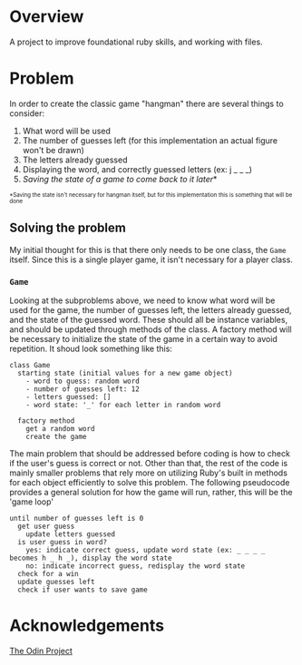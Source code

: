 # Overview
A project to improve foundational ruby skills, and working with files.

# Problem
In order to create the classic game "hangman" there are several things to consider:
1. What word will be used
2. The number of guesses left (for this implementation an actual figure won't be drawn)
3. The letters already guessed
4. Displaying the word, and correctly guessed letters (ex: j _ _ _)
5. *Saving the state of a game to come back to it later*\*

<small><small>\*Saving the state isn't necessary for hangman itself, but for this implementation this is something that will be done</small></small>

## Solving the problem
My initial thought for this is that there only needs to be one class, the `Game` itself. Since this is a single player game, it isn't necessary for a player class. 

### `Game`
Looking at the subproblems above, we need to know what word will be used for the game, the number of guesses left, the letters already guessed, and the state of the guessed word. These should all be instance variables, and should be updated through methods of the class. A factory method will be necessary to initialize the state of the game in a certain way to avoid repetition. It shoud look something like this:
```
class Game
  starting state (initial values for a new game object)
    - word to guess: random word 
    - number of guesses left: 12 
    - letters guessed: []
    - word state: '_' for each letter in random word
  
  factory method
    get a random word
    create the game
```

The main problem that should be addressed before coding is how to check if the user's guess is correct or not. Other than that, the rest of the code is mainly smaller problems that rely more on utilizing Ruby's built in methods for each object efficiently to solve this problem. The following pseudocode provides a general solution for how the game will run, rather, this will be the 'game loop'
```
until number of guesses left is 0
  get user guess
    update letters guessed
  is user guess in word?
    yes: indicate correct guess, update word state (ex: _ _ _ _ becomes h _ h _), display the word state
    no: indicate incorrect guess, redisplay the word state
  check for a win
  update guesses left
  check if user wants to save game
```

# Acknowledgements
[The Odin Project](https://www.theodinproject.com/lessons/ruby-hangman)
